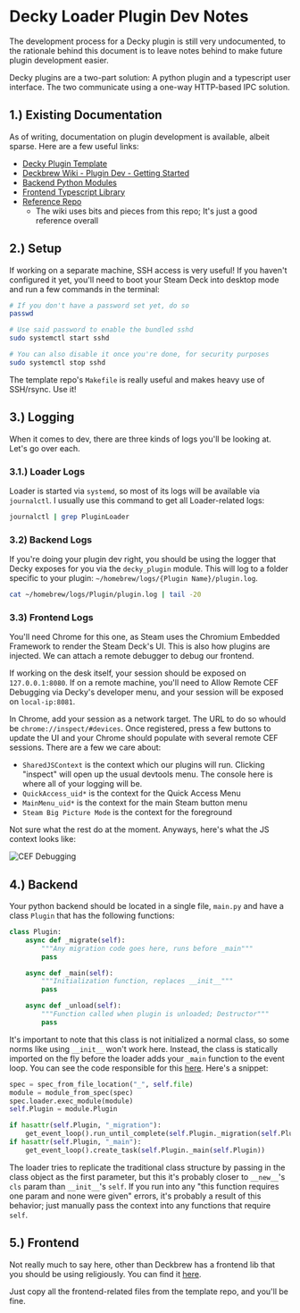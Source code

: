# Decky Loader Plugin Dev Notes

The development process for a Decky plugin is still very undocumented, to the rationale behind this document is to leave notes behind to make future plugin development easier.

Decky plugins are a two-part solution: A python plugin and a typescript user interface. The two communicate using a one-way HTTP-based IPC solution.

## 1.) Existing Documentation

As of writing, documentation on plugin development is available, albeit sparse. Here are a few useful links:

- [Decky Plugin Template](https://github.com/SteamDeckHomebrew/decky-plugin-template)
- [Deckbrew Wiki - Plugin Dev - Getting Started](https://wiki.deckbrew.xyz/en/plugin-dev/getting-started)
- [Backend Python Modules](https://github.com/SteamDeckHomebrew/decky-loader/tree/main/backend)
- [Frontend Typescript Library](https://github.com/SteamDeckHomebrew/decky-frontend-lib)
- [Reference Repo](https://github.com/jurassicplayer/decky-autosuspend)
  - The wiki uses bits and pieces from this repo; It's just a good reference overall

## 2.) Setup

If working on a separate machine, SSH access is very useful! If you haven't configured it yet, you'll need to boot your Steam Deck into desktop mode and run a few commands in the terminal:

```bash
# If you don't have a password set yet, do so
passwd

# Use said password to enable the bundled sshd
sudo systemctl start sshd

# You can also disable it once you're done, for security purposes
sudo systemctl stop sshd
```

The template repo's `Makefile` is really useful and makes heavy use of SSH/rsync. Use it!

## 3.) Logging

When it comes to dev, there are three kinds of logs you'll be looking at. Let's go over each.

### 3.1.) Loader Logs

Loader is started via `systemd`, so most of its logs will be available via `journalctl`. I usually use this command to get all Loader-related logs:

```bash
journalctl | grep PluginLoader
```

### 3.2) Backend Logs

If you're doing your plugin dev right, you should be using the logger that Decky exposes for you via the `decky_plugin` module. This will log to a folder specific to your plugin: `~/homebrew/logs/{Plugin Name}/plugin.log`.

```bash
cat ~/homebrew/logs/Plugin/plugin.log | tail -20
```

### 3.3) Frontend Logs

You'll need Chrome for this one, as Steam uses the Chromium Embedded Framework to render the Steam Deck's UI. This is also how plugins are injected. We can attach a remote debugger to debug our frontend.

If working on the desk itself, your session should be exposed on `127.0.0.1:8080`. If on a remote machine, you'll need to Allow Remote CEF Debugging via Decky's developer menu, and your session will be exposed on `local-ip:8081`.

In Chrome, add your session as a network target. The URL to do so whould be `chrome://inspect/#devices`. Once registered, press a few buttons to update the UI and your Chrome should populate with several remote CEF sessions. There are a few we care about:

- `SharedJSContext` is the context which our plugins will run. Clicking "inspect" will open up the usual devtools menu. The console here is where all of your logging will be.
- `QuickAccess_uid*` is the context for the Quick Access Menu
- `MainMenu_uid*` is the context for the main Steam button menu
- `Steam Big Picture Mode` is the context for the foreground

Not sure what the rest do at the moment. Anyways, here's what the JS context looks like:

![CEF Debugging](https://cdn.discordapp.com/attachments/409771681771552780/1106028894617878669/image.png)

## 4.) Backend

Your python backend should be located in a single file, `main.py` and have a class `Plugin` that has the following functions:

```python
class Plugin:
    async def _migrate(self):
        """Any migration code goes here, runs before _main"""
        pass

    async def _main(self):
        """Initialization function, replaces __init__"""
        pass

    async def _unload(self):
        """Function called when plugin is unloaded; Destructor"""
        pass
```

It's important to note that this class is not initialized a normal class, so some norms like using `__init__` won't work here. Instead, the class is statically imported on the fly before the loader adds your `_main` function to the event loop. You can see the code responsible for this [here](https://github.com/SteamDeckHomebrew/decky-loader/blob/0c83c9a2b507567fd49803f1df3f7d9c013c971c/backend/plugin.py#L79). Here's a snippet:

```python
spec = spec_from_file_location("_", self.file)
module = module_from_spec(spec)
spec.loader.exec_module(module)
self.Plugin = module.Plugin

if hasattr(self.Plugin, "_migration"):
    get_event_loop().run_until_complete(self.Plugin._migration(self.Plugin))
if hasattr(self.Plugin, "_main"):
    get_event_loop().create_task(self.Plugin._main(self.Plugin))
```

The loader tries to replicate the traditional class structure by passing in the class object as the first parameter, but this it's probably closer to `__new__`'s `cls` param than `__init__`'s `self`. If you run into any "this function requires one param and none were given" errors, it's probably a result of this behavior; just manually pass the context into any functions that require `self`.

## 5.) Frontend

Not really much to say here, other than Deckbrew has a frontend lib that you should be using religiously. You can find it [here](https://github.com/SteamDeckHomebrew/decky-frontend-lib).

Just copy all the frontend-related files from the template repo, and you'll be fine.
